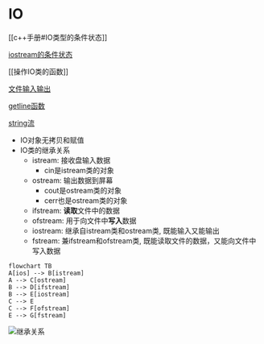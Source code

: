 # IO

[[c++手册#IO类型的条件状态]]

[iostream的条件状态](c++-iostream-条件状态.md)

[[操作IO类的函数]]

[文件输入输出](c++-fstream.md)

[getline函数](c++-iostream-getline.md)

[string流](c++-string-stream.md)

- IO对象无拷贝和赋值
- IO类的继承关系
  - istream: 接收盘输入数据
    - cin是istream类的对象
  - ostream: 输出数据到屏幕
    - cout是ostream类的对象
    - cerr也是ostream类的对象
  - ifstream: **读取**文件中的数据
  - ofstream: 用于向文件中**写入**数据
  - iostream: 继承自istream类和ostream类, 既能输入又能输出
  - fstream: 兼ifstream和ofstream类, 既能读取文件的数据，又能向文件中写入数据

```mermaid
flowchart TB
A[ios] --> B[istream]
A --> C[ostream]
B --> D[ifstream]
B --> E[iostream]
C --> E
C --> F[ofstream]
E --> G[fstream]
```

![继承关系](std-io-complete-inheritance.svg)

